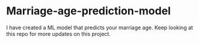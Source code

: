 # Marriage-age-prediction-model
I have created a ML model that predicts your marriage age. Keep looking at this repo for more updates on this project. 
